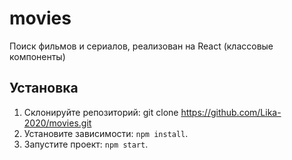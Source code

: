 # movies

Поиск фильмов и сериалов, реализован на React (классовые компоненты)

## Установка

1. Склонируйте репозиторий: git clone https://github.com/Lika-2020/movies.git
2. Установите зависимости: `npm install`.
3. Запустите проект: `npm start`.



